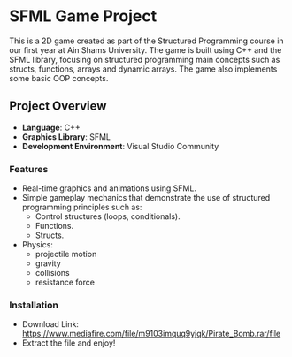 # SFML Game Project

This is a 2D game created as part of the Structured Programming course in our first year at Ain Shams University. The game is built using C++ and the SFML library, focusing on structured programming main concepts such as structs, functions, arrays and dynamic arrays. The game also implements some basic OOP concepts.

## Project Overview

- **Language**: C++
- **Graphics Library**: SFML
- **Development Environment**: Visual Studio Community

### Features

- Real-time graphics and animations using SFML.
- Simple gameplay mechanics that demonstrate the use of structured programming principles such as:
  - Control structures (loops, conditionals).
  - Functions.
  - Structs.
- Physics:
  - projectile motion
  - gravity
  - collisions
  - resistance force

### Installation

- Download Link: https://www.mediafire.com/file/m9103imquq9yjqk/Pirate_Bomb.rar/file
- Extract the file and enjoy!
